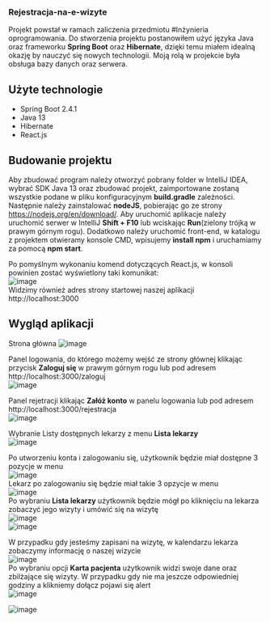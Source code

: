 ### Rejestracja-na-e-wizyte

Projekt powstał w ramach zaliczenia przedmiotu #Inżynieria oprogramowania. Do stworzenia projektu postanowiłem użyć języka Java oraz frameworku **Spring Boot** oraz **Hibernate**, dzięki temu miałem idealną okazję by nauczyć się nowych technologii. Moją rolą w projekcie była obsługa bazy danych oraz serwera.

## Użyte technologie
- Spring Boot 2.4.1
- Java 13
- Hibernate
- React.js

## Budowanie projektu
Aby zbudować program należy otworzyć pobrany folder w IntelliJ IDEA, wybrać SDK Java 13 oraz zbudować projekt, zaimportowane zostaną wszystkie podane w pliku konfiguracyjnym **build.gradle** zależności. Następnie należy zainstalować **nodeJS**, pobierając go ze strony https://nodejs.org/en/download/. Aby uruchomić aplikacje należy uruchomić serwer w IntelliJ **Shift + F10** lub wciskając **Run**(zielony trójką w prawym górnym rogu). Dodatkowo należy uruchomić front-end, w katalogu z projektem otwieramy konsole CMD, wpisujemy **install npm** i uruchamiamy za pomocą **npm start**.      

Po pomyślnym wykonaniu komend dotyczących React.js, w konsoli powinien zostać wyświetlony taki komunikat:  
![image](https://user-images.githubusercontent.com/32621646/114459336-afd6c680-9be0-11eb-9350-7da737ddb9b0.png)  
Widzimy również adres strony startowej naszej aplikacji http://localhost:3000

## Wygląd aplikacji
Strona główna
![image](https://user-images.githubusercontent.com/32621646/114461637-4061d680-9be2-11eb-8cf9-75627ddc69a9.png)  
  
Panel logowania, do którego możemy wejść ze strony głównej klikając przycisk **Zaloguj się** w prawym górnym rogu lub pod adresem http://localhost:3000/zaloguj  
![image](https://user-images.githubusercontent.com/32621646/114461825-85860880-9be2-11eb-9787-785fc3d1a0ca.png)  
  
Panel rejetracji klikając **Załóż konto** w panelu logowania lub pod adresem http://localhost:3000/rejestracja  
![image](https://user-images.githubusercontent.com/32621646/114464232-c6335100-9be5-11eb-9403-be6baac5366f.png)  

Wybranie Listy dostępnych lekarzy z menu **Lista lekarzy**  
![image](https://user-images.githubusercontent.com/32621646/114546233-33ce9400-9c5d-11eb-9eaf-b959d78574b8.png)  


Po utworzeniu konta i zalogowaniu się, użytkownik będzie miał dostępne 3 pozycje w menu  
![image](https://user-images.githubusercontent.com/32621646/114549150-f23fe800-9c60-11eb-9551-2517332c51da.png)  
Lekarz po zalogowaniu się będzie miał takie 3 opzycje w menu  
![image](https://user-images.githubusercontent.com/32621646/114547102-4d241000-9c5e-11eb-8598-b9fb388482e0.png)  
  Po wybraniu **Lista lekarzy** użytkownik będzie mógł po kliknięciu na lekarza zobaczyć jego wizyty i umówić się na wizytę  
  ![image](https://user-images.githubusercontent.com/32621646/114548178-b22c3580-9c5f-11eb-9fcd-383fee326804.png)  
![image](https://user-images.githubusercontent.com/32621646/114548750-75147300-9c60-11eb-94b5-14406549ee40.png)  

W przypadku gdy jesteśmy zapisani na wizytę, w kalendarzu lekarza zobaczymy informację o naszej wizycie  
![image](https://user-images.githubusercontent.com/32621646/114547915-56fa4300-9c5f-11eb-805c-29c71438918c.png)  
Po wybraniu opcji **Karta pacjenta** użytkownik widzi swoje dane oraz zbilżające się wizyty. W przypadku gdy nie ma jeszcze odpowiedniej godziny a klikniemy dołącz pojawi się alert  
![image](https://user-images.githubusercontent.com/32621646/114549457-55317f00-9c61-11eb-8505-209f0845e2b2.png)  

![image](https://user-images.githubusercontent.com/32621646/114549326-274c3a80-9c61-11eb-8741-9d0d828c4999.png)



  


